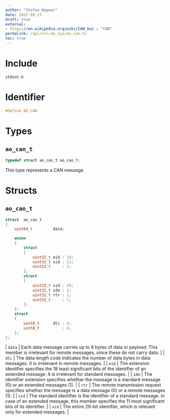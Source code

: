 ```yaml
---
author: "Stefan Wagner"
date: 2022-09-23
draft: true
external:
- https://en.wikipedia.org/wiki/CAN_bus : "CAN"
permalink: /api/src/ao_sys/ao_can.h/
toc: true
---
```


# Include

`stdint.h`

# Identifier

```c
#define AO_CAN
```

# Types

## `ao_can_t`

```c
typedef struct ao_can_t ao_can_t;
```

This type represents a CAN message.

# Structs

## `ao_can_t`

```c
struct  ao_can_t
{
    uint64_t         data;

    union
    {
        struct
        {
            uint32_t eid : 18;
            uint32_t sid : 11;
            uint32_t     : 3;
        };
        struct
        {
            uint32_t xid : 29;
            uint32_t ide : 1;
            uint32_t rtr : 1;
            uint32_t     : 1;
        };
    };
    struct
    {
        uint8_t      dlc : 4;
        uint8_t          : 4;
    };
};
```

| `data` | Each data message carries up to 8 bytes of data or payload. This member is irrelevant for remote messages, since these do not carry data. |
| `dlc` | The data length code indicates the number of data bytes in data messages. It is irrelevant in remote messages. |
| `eid` | The extension identifier specifies the 18 least significant bits of the identifier of an extended message. It is irrelevant for standard messages. |
| `ide` | The identifier extension specifies whether the message is a standard message (0) or an extended messages (1). |
| `rtr` | The remote transmission request specifies whether the message is a data message (0) or a remote messages (1). |
| `sid` | The standard identifier is the identifier of a standard message. In case of an extended message, this member specifies the 11 most significant bits of its identifier. |
| `xid` | The entire 29-bit identifier, which is relevant only for extended messages. |
